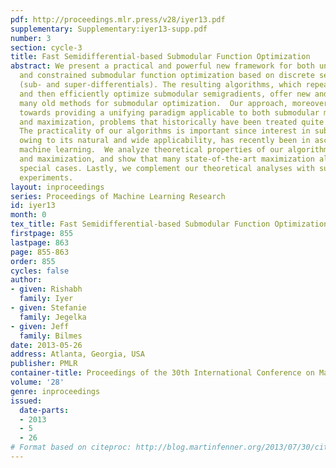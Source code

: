 ```yaml
---
pdf: http://proceedings.mlr.press/v28/iyer13.pdf
supplementary: Supplementary:iyer13-supp.pdf
number: 3
section: cycle-3
title: Fast Semidifferential-based Submodular Function Optimization
abstract: We present a practical and powerful new framework for both unconstrained
  and constrained submodular function optimization based on discrete semidifferentials
  (sub- and super-differentials). The resulting algorithms, which repeatedly compute
  and then efficiently optimize submodular semigradients, offer new and generalize
  many old methods for submodular optimization.  Our approach, moreover, takes steps
  towards providing a unifying paradigm applicable to both submodular minimization
  and maximization, problems that historically have been treated quite distinctly.
  The practicality of our algorithms is important since interest in submodularity,
  owing to its natural and wide applicability, has recently been in ascendance within
  machine learning.  We analyze theoretical properties of our algorithms for minimization
  and maximization, and show that many state-of-the-art maximization algorithms are
  special cases. Lastly, we complement our theoretical analyses with supporting empirical
  experiments.
layout: inproceedings
series: Proceedings of Machine Learning Research
id: iyer13
month: 0
tex_title: Fast Semidifferential-based Submodular Function Optimization
firstpage: 855
lastpage: 863
page: 855-863
order: 855
cycles: false
author:
- given: Rishabh
  family: Iyer
- given: Stefanie
  family: Jegelka
- given: Jeff
  family: Bilmes
date: 2013-05-26
address: Atlanta, Georgia, USA
publisher: PMLR
container-title: Proceedings of the 30th International Conference on Machine Learning
volume: '28'
genre: inproceedings
issued:
  date-parts:
  - 2013
  - 5
  - 26
# Format based on citeproc: http://blog.martinfenner.org/2013/07/30/citeproc-yaml-for-bibliographies/
---
```

